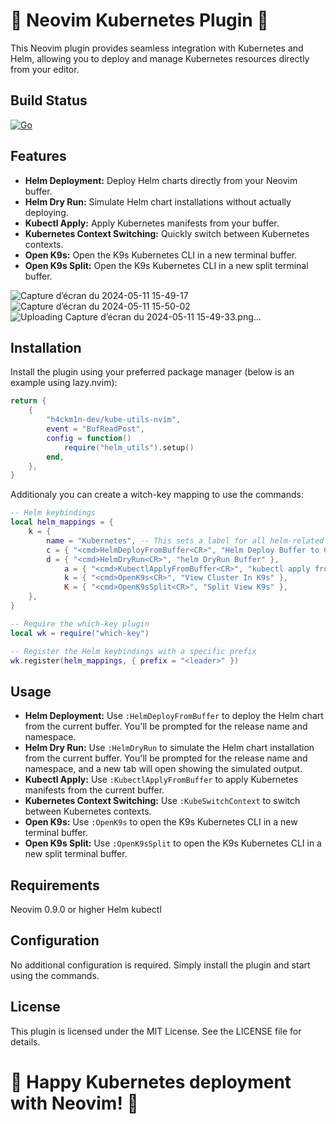 # 🚀 Neovim Kubernetes Plugin 🚀

This Neovim plugin provides seamless integration with Kubernetes and Helm, allowing you to deploy and manage Kubernetes resources directly from your editor.

## Build Status
[![Go](https://github.com/h4ckm1n-dev/helm-utils-nvim/actions/workflows/lualint.yml/badge.svg)](https://github.com/h4ckm1n-dev/helm-utils-nvim/actions/workflows/lualint.yml)

## Features
- **Helm Deployment:** Deploy Helm charts directly from your Neovim buffer.
- **Helm Dry Run:** Simulate Helm chart installations without actually deploying.
- **Kubectl Apply:** Apply Kubernetes manifests from your buffer.
- **Kubernetes Context Switching:** Quickly switch between Kubernetes contexts.
- **Open K9s:** Open the K9s Kubernetes CLI in a new terminal buffer.
- **Open K9s Split:** Open the K9s Kubernetes CLI in a new split terminal buffer.

![Capture d’écran du 2024-05-11 15-49-17](https://github.com/h4ckm1n-dev/kube-utils-nvim/assets/97511408/79b0b267-45d4-4afb-84e7-3ba45caedd9b)
![Capture d’écran du 2024-05-11 15-50-02](https://github.com/h4ckm1n-dev/kube-utils-nvim/assets/97511408/c00eaf8c-f28b-444d-b62f-118b3ae0b354)
![Uploading Capture d’écran du 2024-05-11 15-49-33.png…]()


## Installation
Install the plugin using your preferred package manager (below is an example using lazy.nvim):
```lua
return {
    {
        "h4ckm1n-dev/kube-utils-nvim",
        event = "BufReadPost",
        config = function()
            require("helm_utils").setup()
        end,
    },
}
```
Additionaly you can create a witch-key mapping to use the commands:
```lua
-- Helm keybindings
local helm_mappings = {
	k = {
		name = "Kubernetes", -- This sets a label for all helm-related keybindings
		c = { "<cmd>HelmDeployFromBuffer<CR>", "Helm Deploy Buffer to Context" },
		d = { "<cmd>HelmDryRun<CR>", "helm DryRun Buffer" },
    		a = { "<cmd>KubectlApplyFromBuffer<CR>", "kubectl apply from buffer" },
    		k = { "<cmd>OpenK9s<CR>", "View Cluster In K9s" },
    		K = { "<cmd>OpenK9sSplit<CR>", "Split View K9s" }, 
	},
}

-- Require the which-key plugin
local wk = require("which-key")

-- Register the Helm keybindings with a specific prefix
wk.register(helm_mappings, { prefix = "<leader>" })
```

## Usage
- **Helm Deployment:** Use `:HelmDeployFromBuffer` to deploy the Helm chart from the current buffer. You'll be prompted for the release name and namespace.
- **Helm Dry Run:** Use `:HelmDryRun` to simulate the Helm chart installation from the current buffer. You'll be prompted for the release name and namespace, and a new tab will open showing the simulated output.
- **Kubectl Apply:** Use `:KubectlApplyFromBuffer` to apply Kubernetes manifests from the current buffer.
- **Kubernetes Context Switching:** Use `:KubeSwitchContext` to switch between Kubernetes contexts.
- **Open K9s:** Use `:OpenK9s` to open the K9s Kubernetes CLI in a new terminal buffer.
- **Open K9s Split:** Use `:OpenK9sSplit` to open the K9s Kubernetes CLI in a new split terminal buffer.

## Requirements
Neovim 0.9.0 or higher
Helm
kubectl

## Configuration
No additional configuration is required. Simply install the plugin and start using the commands.

## License
This plugin is licensed under the MIT License. See the LICENSE file for details.

# 🎉 Happy Kubernetes deployment with Neovim! 🎉
